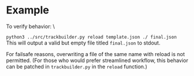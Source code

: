 # Example
To verify behavior: \\

```python3 ../src/trackbuilder.py reload template.json ./ final.json``` <br>
This will output a valid but empty file titled `final.json` to stdout.  <br>

For failsafe reasons, overwriting a file of the same name with reload is not permitted. (For those who would prefer streamlined workflow, this behavior can be patched in `trackbuilder.py` in the ``reload`` function.)


